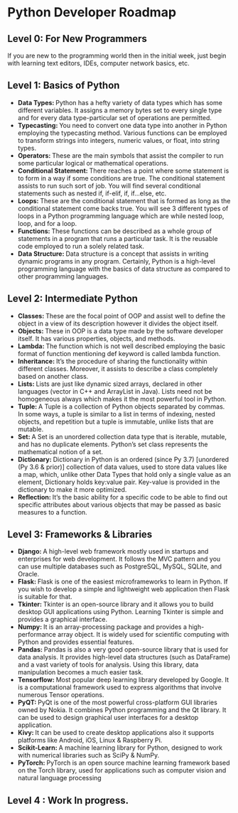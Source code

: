 # Python Developer Roadmap

## Level 0: For New Programmers

If you are new to the programming world then in the initial week, just begin with learning text editors, IDEs, computer network basics, etc.

## Level 1: Basics of Python

<ul>
<li><b>Data Types: </b>Python has a hefty variety of data types which has some different variables. It assigns a memory bytes set to every single type and for every data type-particular set of operations are permitted.</li>
<li><b>Typecasting: </b>You need to convert one data type into another in Python employing the typecasting method. Various functions can be employed to transform strings into integers, numeric values, or float, into string types.</li>
<li><b>Operators: </b>These are the main symbols that assist the compiler to run some particular logical or mathematical operations.</li>
<li><b>Conditional Statement: </b>There reaches a point where some statement is to form in a way if some conditions are true. The conditional statement assists to run such sort of job. You will find several conditional statements such as nested if, if-elif, if, if…else, etc.</li>
<li><b>Loops: </b>These are the conditional statement that is formed as long as the conditional statement come backs true. You will see 3 different types of loops in a Python programming language which are while nested loop, loop, and for a loop.</li>
<li><b>Functions: </b>These functions can be described as a whole group of statements in a program that runs a particular task. It is the reusable code employed to run a solely related task. </li>
<li><b>Data Structure: </b>Data structure is a concept that assists in writing dynamic programs in any program. Certainly, Python is a high-level programming language with the basics of data structure as compared to other programming languages.</li>

</ul>

## Level 2: Intermediate Python

<ul>
<li><b>Classes: </b>These are the focal point of OOP and assist well to define the object in a view of its description however it divides the object itself.</li>
<li><b>Objects: </b>These in OOP is a data type made by the software developer itself. It has various properties, objects, and methods.</li>
<li><b>Lambda: </b>The function which is not well described employing the basic format of function mentioning def keyword is called lambda function.</li>
<li><b>Inheritance: </b>It’s the procedure of sharing the functionality within different classes. Moreover, it assists to describe a class completely based on another class.</li>
<li><b>Lists: </b>Lists are just like dynamic sized arrays, declared in other languages (vector in C++ and ArrayList in Java). Lists need not be homogeneous always which makes it the most powerful tool in Python.
</li>
<li><b>Tuple: </b>A Tuple is a collection of Python objects separated by commas. In some ways, a tuple is similar to a list in terms of indexing, nested objects, and repetition but a tuple is immutable, unlike lists that are mutable.
</li>
<li><b>Set: </b>A Set is an unordered collection data type that is iterable, mutable, and has no duplicate elements. Python’s set class represents the mathematical notion of a set.
</li>
<li><b>Dictionary: </b>Dictionary in Python is an ordered (since Py 3.7) [unordered (Py 3.6 & prior)] collection of data values, used to store data values like a map, which, unlike other Data Types that hold only a single value as an element, Dictionary holds key:value pair. Key-value is provided in the dictionary to make it more optimized.
</li>
<li><b>Reflection: </b>It’s the basic ability for a specific code to be able to find out specific attributes about various objects that may be passed as basic measures to a function.</li>

</ul>

## Level 3: Frameworks & Libraries

<ul>
<li><b>Django: </b>A high-level web framework mostly used in startups and enterprises for web development. It follows the MVC pattern and you can use multiple databases such as PostgreSQL, MySQL, SQLite, and Oracle.</li>
<li><b>Flask: </b> Flask is one of the easiest microframeworks to learn in Python. If you wish to develop a simple and lightweight web application then Flask is suitable for that.</li>
<li><b>Tkinter: </b>Tkinter is an open-source library and it allows you to build desktop GUI applications using Python. Learning Tkinter is simple and provides a graphical interface.</li>
<li><b>Numpy: </b>It is an array-processing package and provides a high-performance array object. It is widely used for scientific computing with Python and provides essential features.</li>
<li><b>Pandas: </b> Pandas is also a very good open-source library that is used for data analysis. It provides high-level data structures (such as DataFrame) and a vast variety of tools for analysis. Using this library, data manipulation becomes a much easier task.</li>
<li><b>Tensorflow: </b>Most popular deep learning library developed by Google. It is a computational framework used to express algorithms that involve numerous Tensor operations. </li>
<li><b>PyQT: </b> PyQt is one of the most powerful cross-platform GUI libraries owned by Nokia. It combines Python programming and the Qt library. It can be used to design graphical user interfaces for a desktop application.</li>
<li><b>Kivy: </b> It can be used to create desktop applications also it supports platforms like Android, iOS, Linux & Raspberry Pi.</li>
<li><b>Scikit-Learn: </b>A machine learning library for Python, designed to work with numerical libraries such as SciPy & NumPy.</li>
<li><b>PyTorch: </b>PyTorch is an open source machine learning framework based on the Torch library, used for applications such as computer vision and natural language processing</li>

</ul>

## Level 4 : Work In progress. 
